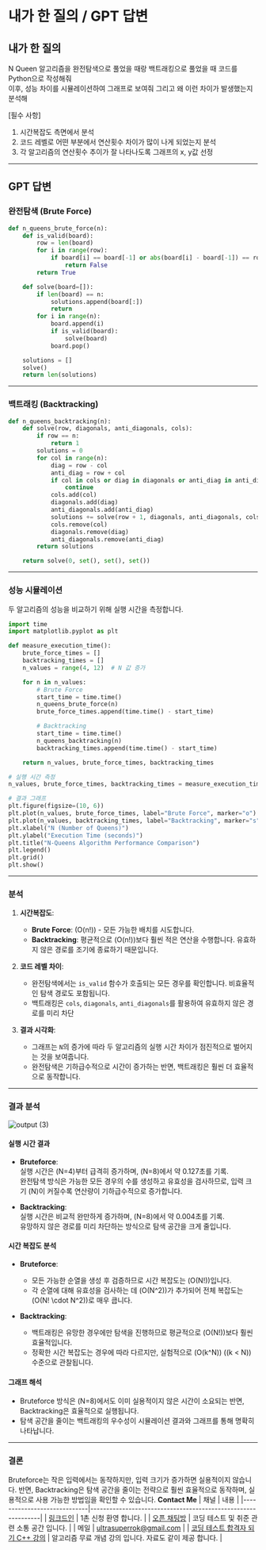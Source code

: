 
# 내가 한 질의 / GPT 답변

## 내가 한 질의
N Queen 알고리즘을 완전탐색으로 풀었을 때랑 백트래킹으로 풀었을 때 코드를 Python으로 작성해줘  
이후, 성능 차이를 시뮬레이션하여 그래프로 보여줘 그리고 왜 이런 차이가 발생했는지 분석해  

[필수 사항]  
1. 시간복잡도 측면에서 분석  
2. 코드 레벨로 어떤 부분에서 연산횟수 차이가 많이 나게 되었는지 분석  
3. 각 알고리즘의 연산횟수 추이가 잘 나타나도록 그래프의 x, y값 선정  

---

## GPT 답변

### 완전탐색 (Brute Force)
```python
def n_queens_brute_force(n):
    def is_valid(board):
        row = len(board)
        for i in range(row):
            if board[i] == board[-1] or abs(board[i] - board[-1]) == row - i:
                return False
        return True

    def solve(board=[]):
        if len(board) == n:
            solutions.append(board[:])
            return
        for i in range(n):
            board.append(i)
            if is_valid(board):
                solve(board)
            board.pop()

    solutions = []
    solve()
    return len(solutions)
```

---

### 백트래킹 (Backtracking)
```python
def n_queens_backtracking(n):
    def solve(row, diagonals, anti_diagonals, cols):
        if row == n:
            return 1
        solutions = 0
        for col in range(n):
            diag = row - col
            anti_diag = row + col
            if col in cols or diag in diagonals or anti_diag in anti_diagonals:
                continue
            cols.add(col)
            diagonals.add(diag)
            anti_diagonals.add(anti_diag)
            solutions += solve(row + 1, diagonals, anti_diagonals, cols)
            cols.remove(col)
            diagonals.remove(diag)
            anti_diagonals.remove(anti_diag)
        return solutions

    return solve(0, set(), set(), set())
```

---

### 성능 시뮬레이션
두 알고리즘의 성능을 비교하기 위해 실행 시간을 측정합니다.

```python
import time
import matplotlib.pyplot as plt

def measure_execution_time():
    brute_force_times = []
    backtracking_times = []
    n_values = range(4, 12)  # N 값 증가

    for n in n_values:
        # Brute Force
        start_time = time.time()
        n_queens_brute_force(n)
        brute_force_times.append(time.time() - start_time)

        # Backtracking
        start_time = time.time()
        n_queens_backtracking(n)
        backtracking_times.append(time.time() - start_time)

    return n_values, brute_force_times, backtracking_times

# 실행 시간 측정
n_values, brute_force_times, backtracking_times = measure_execution_time()

# 결과 그래프
plt.figure(figsize=(10, 6))
plt.plot(n_values, brute_force_times, label="Brute Force", marker="o")
plt.plot(n_values, backtracking_times, label="Backtracking", marker="s")
plt.xlabel("N (Number of Queens)")
plt.ylabel("Execution Time (seconds)")
plt.title("N-Queens Algorithm Performance Comparison")
plt.legend()
plt.grid()
plt.show()
```

---

### 분석

1. **시간복잡도**:
   - **Brute Force**: \(O(n!)\) - 모든 가능한 배치를 시도합니다.
   - **Backtracking**: 평균적으로 \(O(n!)\)보다 훨씬 적은 연산을 수행합니다. 유효하지 않은 경로를 조기에 종료하기 때문입니다.

2. **코드 레벨 차이**:
   - 완전탐색에서는 `is_valid` 함수가 호출되는 모든 경우를 확인합니다. 비효율적인 탐색 경로도 포함됩니다.
   - 백트래킹은 `cols`, `diagonals`, `anti_diagonals`를 활용하여 유효하지 않은 경로를 미리 차단

3. **결과 시각화**:
   - 그래프는 `N`의 증가에 따라 두 알고리즘의 실행 시간 차이가 점진적으로 벌어지는 것을 보여줍니다.
   - 완전탐색은 기하급수적으로 시간이 증가하는 반면, 백트래킹은 훨씬 더 효율적으로 동작합니다.


---

### 결과 분석
![output (3)](https://github.com/user-attachments/assets/23e3d595-c9dc-4222-9344-a2ae1c8ae941)

#### 실행 시간 결과
- **Bruteforce**:  
  실행 시간은 \(N=4\)부터 급격히 증가하며, \(N=8\)에서 약 0.127초를 기록.  
  완전탐색 방식은 가능한 모든 경우의 수를 생성하고 유효성을 검사하므로, 입력 크기 \(N\)이 커질수록 연산량이 기하급수적으로 증가합니다.

- **Backtracking**:  
  실행 시간은 비교적 완만하게 증가하며, \(N=8\)에서 약 0.004초를 기록.  
  유망하지 않은 경로를 미리 차단하는 방식으로 탐색 공간을 크게 줄입니다.

#### 시간 복잡도 분석
- **Bruteforce**:  
  - 모든 가능한 순열을 생성 후 검증하므로 시간 복잡도는 \(O(N!)\)입니다.  
  - 각 순열에 대해 유효성을 검사하는 데 \(O(N^2)\)가 추가되어 전체 복잡도는 \(O(N! \cdot N^2)\)로 매우 큽니다.

- **Backtracking**:  
  - 백트래킹은 유망한 경우에만 탐색을 진행하므로 평균적으로 \(O(N!)\)보다 훨씬 효율적입니다.  
  - 정확한 시간 복잡도는 경우에 따라 다르지만, 실험적으로 \(O(k^N)\) (\(k < N\)) 수준으로 관찰됩니다.

#### 그래프 해석
- Bruteforce 방식은 \(N=8\)에서도 이미 실용적이지 않은 시간이 소요되는 반면, Backtracking은 효율적으로 실행됩니다.  
- 탐색 공간을 줄이는 백트래킹의 우수성이 시뮬레이션 결과와 그래프를 통해 명확히 나타납니다.

---

### 결론
Bruteforce는 작은 입력에서는 동작하지만, 입력 크기가 증가하면 실용적이지 않습니다. 반면, Backtracking은 탐색 공간을 줄이는 전략으로 훨씬 효율적으로 동작하며, 실용적으로 사용 가능한 방법임을 확인할 수 있습니다.
**Contact Me**
| 채널                        | 내용                                                          |
|-----------------------------|--------------------------------------------------------------|
| [링크드인](https://www.linkedin.com/in/ultrasuperrok/)               |  1촌 신청 환영 합니다. |
| [오픈 채팅방](https://open.kakao.com/o/gX0WnTCf)             |  코딩 테스트 및 취준 관련 소통 공간 입니다. |
| 메일                   | ultrasuperrok@gmail.com  |
| [코딩 테스트 합격자 되기 C++ 강의](https://inf.run/H9yxm) |  알고리즘 무료 개념 강의 입니다. 자료도 같이 제공 합니다. |

